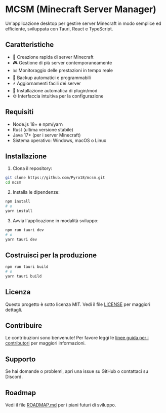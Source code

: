# MCSM (Minecraft Server Manager)

Un'applicazione desktop per gestire server Minecraft in modo semplice ed efficiente, sviluppata con Tauri, React e TypeScript.

## Caratteristiche

- 🚀 Creazione rapida di server Minecraft
- 🎮 Gestione di più server contemporaneamente
- 📊 Monitoraggio delle prestazioni in tempo reale
- 🔄 Backup automatici e programmabili
- ⚡ Aggiornamenti facili dei server
- 🔌 Installazione automatica di plugin/mod
- ⚙️ Interfaccia intuitiva per la configurazione

## Requisiti

- Node.js 18+ e npm/yarn
- Rust (ultima versione stabile)
- Java 17+ (per i server Minecraft)
- Sistema operativo: Windows, macOS o Linux

## Installazione

1. Clona il repository:
```bash
git clone https://github.com/Pyro18/mcsm.git
cd mcsm
```

2. Installa le dipendenze:
```bash
npm install
# o
yarn install
```

3. Avvia l'applicazione in modalità sviluppo:
```bash
npm run tauri dev
# o
yarn tauri dev
```

## Costruisci per la produzione

```bash
npm run tauri build
# o
yarn tauri build
```

## Licenza

Questo progetto è sotto licenza MIT. Vedi il file [LICENSE](LICENSE) per maggiori dettagli.

## Contribuire

Le contribuzioni sono benvenute! Per favore leggi le [linee guida per i contributori](CONTRIBUTING.md) per maggiori informazioni.

## Supporto

Se hai domande o problemi, apri una issue su GitHub o contattaci su Discord.

## Roadmap

Vedi il file [ROADMAP.md](ROADMAP.md) per i piani futuri di sviluppo.
